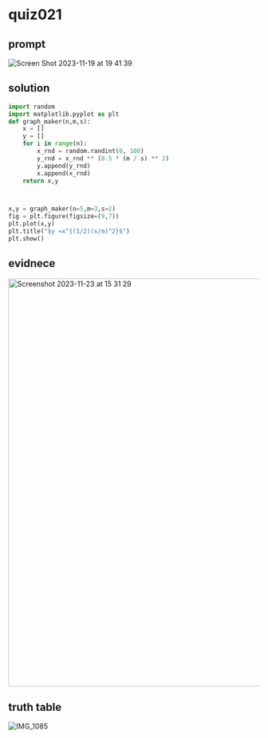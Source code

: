 # quiz021

## prompt
![Screen Shot 2023-11-19 at 19 41 39](https://github.com/ayyyane/unit2_g11/assets/142702159/8f0888a0-d983-4dd9-b618-d2cb6b72e3a7)

## solution
```.py
import random
import matplotlib.pyplot as plt
def graph_maker(n,m,s):
    x = []
    y = []
    for i in range(n):
        x_rnd = random.randint(0, 100)
        y_rnd = x_rnd ** (0.5 * (m / s) ** 2)
        y.append(y_rnd)
        x.append(x_rnd)
    return x,y



x,y = graph_maker(n=5,m=3,s=2)
fig = plt.figure(figsize=(9,7))
plt.plot(x,y)
plt.title("$y =x^{(1/2)(s/m)^2}$")
plt.show()

```

## evidnece
<img width="819" alt="Screenshot 2023-11-23 at 15 31 29" src="https://github.com/ayyyane/unit2_g11/assets/142702159/7e0483ec-98c7-4a68-9c8a-dfe57a750c0e">


## truth table
![IMG_1085](https://github.com/ayyyane/unit2_g11/assets/142702159/eb0edcf2-40fd-4a16-b8cf-f7a070b153a9)
